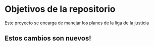 # Objetivos de la repositorio

Este proyecto se encarga de manejar los planes de la liga de la justicia


## Estos cambios son nuevos!
